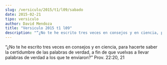 ```yaml
---
slug: /versiculo/2015/t1/l09/sabado
date: 2015-02-21
tipo: versiculo
author: David Mendoza
title: "Versiculo 2015 t1 l09"
description: "“¿No te he escrito tres veces en consejos y en ciencia, para hacerte saber la certidumbre de las palabras de verdad, a fin de que vuelvas a llevar palabras de verdad a los que te enviaron?” Prov. 22:20, 21"
---
```


“¿No te he escrito tres veces en consejos y en ciencia, para hacerte saber la certidumbre de las palabras de verdad, a fin de que vuelvas a llevar palabras de verdad a los que te enviaron?” Prov. 22:20, 21
